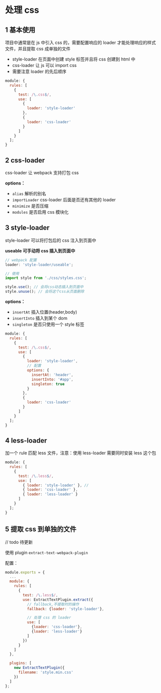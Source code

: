 # 处理 css

## 1 基本使用

项目中通常是在 js 中引入 css 的，需要配置响应的 loader 才能处理响应的样式文件，并且提取 css 成单独的文件

- style-loader 在页面中创建 style 标签并且将 css 创建到 html 中
- css-loader 让 js 可以 import css
- 需要注意 loader 的先后顺序

```javascript
module: {
  rules: [
    {
      test: /\.css$/,
      use: [
        {
          loader: 'style-loader'
        },
        {
          loader: 'css-loader'
        }
      ]
    }
  ];
}
```

## 2 css-loader

css-loader 让 webpack 支持打包 css

**options：**

- `alias` 解析的别名
- `importLoader` css-loader 后面是否还有其他的 loader
- `minimize` 是否压缩
- `modules` 是否启用 css 模块化

## 3 style-loader

style-loader 可以将打包后的 css 注入到页面中

**useable 可手动将 css 插入到页面中**

```javascript
// webpack 配置
loader: 'style-loader/useable';

// 使用
import style from './css/styles.css';

style.use(); // 会将css动态插入到页面中
style.unuse(); // 会将这个css从页面删除
```

**options：**

- `insertAt` 插入位置(header,body)
- `insertInto` 插入到某个 dom
- `singleton` 是否只使用一个 style 标签

```javascript
module: {
  rules: [
    {
      test: /\.css$/,
      use: [
        {
          loader: 'style-loader',
          // 配置
          options: {
            insertAt: 'header',
            insertInto: '#app',
            singleton: true
          }
        },
        {
          loader: 'css-loader'
        }
      ]
    }
  ];
}
```

## 4 less-loader

加一个 rule 匹配 less 文件，注意：使用 less-loader 需要同时安装 less 这个包

```javascript
module: {
  rules: [
    {
      test: /\.less$/,
      use: [
        { loader: 'style-loader' }, //
        { loader: 'css-loader' },
        { loader: 'less-loader' }
      ]
    }
  ];
}
```

## 5 提取 css 到单独的文件

// todo 待更新

使用 plugin `extract-text-webpack-plugin`

配置：

```javascript
module.exports = {
  ...
  module: {
    rules: [
      {
        test: /\.less$/,
        use: ExtractTextPlugin.extract({
          // fallback,不提取时的操作
          fallback: {loader: 'style-loader'},

          // 处理 css 的 loader
          use: [
            {loader: 'css-loader'},
            {loader: 'less-loader'}
          ]
        })
      }
    ]
  },

  plugins: [
    new ExtractTextPlugin({
      filename: 'style.min.css'
    })
  ]
};
```
